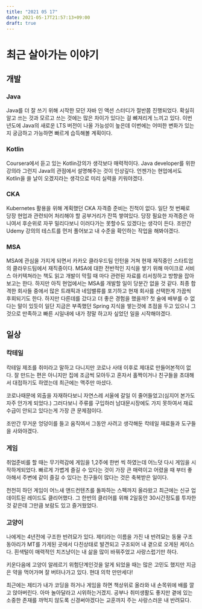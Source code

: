 ```yaml
---
title: "2021 05 17"
date: 2021-05-17T21:57:13+09:00
draft: true
---
```

# 최근 살아가는 이야기
## 개발
### Java
Java를 더 잘 쓰기 위해 시작한 모던 자바 인 액션 스터디가 절반쯤 진행되었다. 확실히 알고 쓰는 것과 모르고 쓰는 것에는 많은 차이가 있다는 걸 뼈져리게 느끼고 있다. 이번년도에 Java의 새로운 LTS 버전이 나올 가능성이 높은데 이번에는 어떠한 변화가 있는지 궁금하고 가능하면 빠르게 습득해볼 계획이다.
### Kotlin
Coursera에서 듣고 있는 Kotlin강의가 생각보다 매력적이다. Java developer를 위한 강의라 그런지 Java의 관점에서 설명해주는 것이 인상깊다. 언젠가는 현업에서도 Kotlin을 쓸 날이 오겠지라는 생각으로 미리 실력을 키워야겠다.
### CKA
Kubernetes 활용을 위해 계획했던 CKA 자격증 준비는 진척이 없다. 일단 첫 번째로 당장 현업과 관련되어 처리해야 할 공부거리가 잔뜩 쌓여있다. 당장 필요한 자격증은 아니여서 후순위로 자꾸 밀리다보니 이러다가는 못할수도 있겠다는 생각이 든다. 조만간 Udemy 강의의 테스트를 먼저 풀어보고 내 수준을 확인하는 작업을 해봐야겠다.
### MSA
MSA에 관심을 가지게 되면서 카카오 클라우드팀 인턴을 거쳐 현재 재직중인 스타트업의 클라우드팀에서 재직중이다. MSA에 대한 전반적인 지식을 쌓기 위해 마이크로 서비스 아키텍쳐라는 책도 읽고 개발이 막힐 때 마다 관련된 자료를 리서칭하고 방향을 잡아보고는 한다. 하지만 아직 현업에서는 MSA를 개발할 일이 당분간 없을 것 같다. 최종 합격한 회사들 중에서 많은 트래픽과 네임밸류를 포기하고 현재 회사를 선택한게 가끔씩 후회되기도 한다. 하지만 다른데를 갔다고 더 좋은 경험을 했을까? 첫 술에 배부를 수 없다는 말이 있듯이 일단 지금은 부족했던 Spring 지식을 쌓는것에 초점을 두고 있으니 그것으로 만족하고 빠른 시일내에 내가 정말 하고자 싶었던 일을 시작해야겠다.

## 일상
### 칵테일
칵테일 제조를 취미라고 말하고 다니지만 코로나 사태 이후로 제대로 만들어본적이 없다. 잘 만드는 편은 아니지만 집에 조금씩 모아두고 혼자서 홀짝이거나 친구들을 초대해서 대접하기도 하였는데 최근에는 맥주만 마셨다.

코로나때문에 외출을 자재하다보니 자연스레 서울에 갈일 이 줄어들었고(심지어 본가도 자주 안가게 되었다.) 그러다보니 주류를 구입하러 남대문시장에도 가지 못하여서 재료 수급이 안되고 있다는게 가장 큰 문제점이다.

조만간 무거운 엉덩이를 들고 움직여서 그동안 사려고 생각해둔 칵테일 재료들과 도구들을 사와야겠다.
### 게임
취업준비를 할 때는 무기력감에 게임을 1,2주에 한번 씩 하였는데 어느덧 다시 게임을 시작하게되었다. 빠르게 가볍게 즐길 수 있다는 것이 가장 큰 매력이고 어렸을 때 부터 좋아해서 주변에 같이 즐길 수 있다는 친구들이 많다는 것은 축복받은 일이다.

천천히 하던 게임이 어느새 앤드컨텐츠를 돌파하는 스펙까지 올라왔고 최근에는 신규 업데이트된 레이드도 클리어했다. 그 한번의 클리어를 위해 2일동안 30시간정도를 투자한 것 같은데 그만큼 보람도 있고 즐거웠었다.

### 고양이
나에게는 4년전에 구조한 반려묘가 있다. 제티라는 이름을 가진 내 반려묘는 동물 구조 동아리가 MT를 가게된 곳에서 다친상태로 발견되고 구조되어 내 곁으로 오게된 케이스다. 흰색털이 매력적인 치즈냥이는 내 삶을 많이 바꿔주었고 사랑스럽기만 하다.

키운다음에 고양이 알레르기 위험단계인것을 알게 되었을 때는 많은 고민도 했지만 지금은 약을 먹어가며 잘 버텨나가고 있다. 현대 의학 만만세다!

최근에는 제티가 내가 코딩을 하거나 게임을 하면 책상위로 올라와 내 손목위에 배를 깔고 앉아버린다. 아마 놀아달라고 시위하는거겠지. 공부나 취미생활도 좋지만 곁에 있는 소중한 존재를 까먹지 않도록 신경써야겠다는 교훈까지 주는 사랑스러운 내 반려묘다.